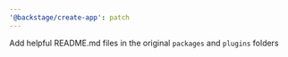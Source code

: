 ```yaml
---
'@backstage/create-app': patch
---
```


Add helpful README.md files in the original `packages` and `plugins` folders
